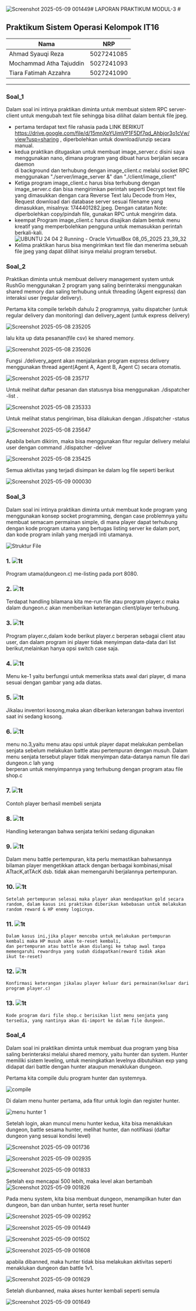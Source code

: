 ![Screenshot 2025-05-09 001449](https://github.com/user-attachments/assets/8c0d7b4c-92e2-4b47-afb1-4f39f2a192dc)# LAPORAN PRAKTIKUM MODUL-3 #
## Praktikum Sistem Operasi Kelompok IT16 ##

| Nama | NRP       |
|-------|-----------|
| Ahmad Syauqi Reza | 5027241085   |
| Mochammad Atha Tajuddin   | 5027241093  |
| Tiara Fatimah Azzahra   | 5027241090  |
---


### Soal_1 ### 
Dalam soal ini intinya praktikan diminta untuk membuat sistem RPC server-client untuk mengubah text file sehingga bisa dilihat dalam bentuk file jpeg. 
- pertama terdapat text file rahasia pada LINK BERIKUT https://drive.google.com/file/d/15mnXpYUimVP1F5Df7qd_Ahbjor3o1cVw/view?usp=sharing , diperbolehkan untuk download/unzip secara manual.
- kedua praktikan ditugaskan untuk membuat image_server.c disini saya menggunakan nano, dimana program yang dibuat harus berjalan secara daemon  
  di background dan terhubung dengan image_client.c melalui socket RPC menggunakan "./server/image_server &" dan "./client/image_client"
- Ketiga program image_client.c harus bisa terhubung dengan image_server.c dan bisa mengirimkan perintah seperti Decrypt text file yang dimasukkan dengan cara Reverse Text lalu Decode from Hex, Request download 
  dari database server sesuai filename yang dimasukkan, misalnya: 1744401282.jpeg. Dengan catatan Note: diperbolehkan copy/pindah file, gunakan RPC untuk mengirim data.
- keempat Program image_client.c harus disajikan dalam bentuk menu kreatif yang memperbolehkan pengguna untuk memasukkan perintah berkali-kali.
![UBUNTU 24 04 2  Running  - Oracle VirtualBox 08_05_2025 23_39_32](https://github.com/user-attachments/assets/d3b643f4-3adc-4eed-9045-de8fc2571290)
- Kelima praktikan harus bisa mengirimkan text file dan menerima sebuah file jpeg yang dapat dilihat isinya melalui program tersebut.

### Soal_2 ###
Praktikan diminta untuk membuat delivery management system untuk RushGo menggunakan 2 program yang saling berinteraksi menggunakan shared memory dan saling terhubung untuk threading (Agent express) dan interaksi user (regular delivery).

Pertama kita compile terlebih dahulu 2 programnya, yaitu dispatcher (untuk regular delivery dan monitoring) dan delivery_agent (untuk express delivery)

![Screenshot 2025-05-08 235205](https://github.com/user-attachments/assets/849eed6a-34ce-4f01-9a9e-fca030bb6a5a)

lalu kita up data pesanan(file csv) ke shared memory.

![Screenshot 2025-05-08 235026](https://github.com/user-attachments/assets/df4b93b6-b8ef-451d-aaf1-f03fe959ccb7)

Fungsi ./delivery_agent akan menjalankan program express delivery menggunakan thread agent(Agent A, Agent B, Agent C) secara otomatis.

![Screenshot 2025-05-08 235717](https://github.com/user-attachments/assets/d5f9f077-ed43-45fb-be80-98eee1e645b4)

Untuk melihat daftar pesanan dan statusnya bisa menggunakan ./dispatcher -list   .

![Screenshot 2025-05-08 235333](https://github.com/user-attachments/assets/c2a2c117-d586-4f55-b3cb-63e647ed4c8b)

Untuk melihat status pengiriman, bisa dilakukan dengan ./dispatcher -status <nama> 

![Screenshot 2025-05-08 235647](https://github.com/user-attachments/assets/9948d417-24d5-4c14-b2b5-e5cc3b3c6677)

Apabila belum dikirim, maka bisa menggunakan fitur regular delivery melalui user dengan command ./dispatcher -deliver <nama>

![Screenshot 2025-05-08 235425](https://github.com/user-attachments/assets/a2021da0-23e3-46b7-bf44-7867ccd70575)

Semua aktivitas yang terjadi disimpan ke dalam log file seperti berikut

![Screenshot 2025-05-09 000030](https://github.com/user-attachments/assets/f050c2bd-51f9-446c-ab1b-7de79b507df4)

### Soal_3 ###
Dalam soal ini intinya praktikan diminta untuk membuat kode program yang menggunakan konsep socket programming, dengan case problemnya yaitu membuat semacam permainan simple, di mana player dapat terhubung dengan kode program utama yang bertugas listing server ke dalam port, dan kode program inilah yang menjadi inti utamanya.

![Struktur File](https://github.com/rzkcp/Sisop-3-2025-IT16/blob/f2917028734616e78cb559908578e617d08f8169/assets/ss_1_3.png)

### 1. ![1t](https://github.com/rzkcp/Sisop-3-2025-IT16/blob/f2917028734616e78cb559908578e617d08f8169/assets/ss_2_3.png)
   Program utama(dungeon.c) me-listing pada port 8080.
### 2. ![1t](https://github.com/rzkcp/Sisop-3-2025-IT16/blob/f2917028734616e78cb559908578e617d08f8169/assets/ss_3_3.png)
   Terdapat handling bilamana kita me-run file atau program player.c maka dalam dungeon.c akan memberikan keterangan client/player terhubung.
### 3. ![1t](https://github.com/rzkcp/Sisop-3-2025-IT16/blob/f2917028734616e78cb559908578e617d08f8169/assets/ss_4_3.png)
  Program player.c,dalam kode berikut player.c berperan sebagai client atau user, dan dalam program ini
  player tidak menyimpan data-data dari list berikut,melainkan hanya opsi switch case saja.
### 4. ![1t](https://github.com/rzkcp/Sisop-3-2025-IT16/blob/f2917028734616e78cb559908578e617d08f8169/assets/ss_5_3.png)
  Menu ke-1 yaitu berfungsi untuk memeriksa stats awal dari player, di mana sesuai dengan gambar yang ada diatas.
### 5. ![1t](https://github.com/rzkcp/Sisop-3-2025-IT16/blob/f2917028734616e78cb559908578e617d08f8169/assets/ss_6_3.png)
   Jikalau inventori kosong,maka akan diberikan keterangan bahwa inventori saat ini sedang kosong.
### 6. ![1t](https://github.com/rzkcp/Sisop-3-2025-IT16/blob/f2917028734616e78cb559908578e617d08f8169/assets/ss_7_3.png)
   menu no.3,yaitu menu atau opsi untuk player dapat melakukan pembelian senjata sebelum melakukan battle atau pertempuran dengan musuh.
   Dalam menu senjata tersebut player tidak menyimpan data-datanya namun file dari dungeon.c lah yang   
   berperan untuk menyimpannya yang terhubung dengan program atau file shop.c
### 7. ![1t](https://github.com/rzkcp/Sisop-3-2025-IT16/blob/f2917028734616e78cb559908578e617d08f8169/assets/ss_8_3.png)
   Contoh player berhasil membeli senjata
### 8. ![1t](https://github.com/rzkcp/Sisop-3-2025-IT16/blob/f2917028734616e78cb559908578e617d08f8169/assets/ss_9_3.png)
   Handling keterangan bahwa senjata terkini sedang digunakan
### 9. ![1t](https://github.com/rzkcp/Sisop-3-2025-IT16/blob/f2917028734616e78cb559908578e617d08f8169/assets/ss_10_3.png)
   Dalam menu battle pertempuran, kita perlu memastikan bahwsannya bilaman player mengetikkan attack dengan berbagai kombinasi,misal ATtacK,atTAcK dsb.
   tidak akan memengaruhi berjalannya pertempuran.
### 10. ![1t](https://github.com/rzkcp/Sisop-3-2025-IT16/blob/f2917028734616e78cb559908578e617d08f8169/assets/ss_11_3.png)
    Setelah pertempuran selesai maka player akan mendapatkan gold secara random, dalam kasus ini praktikan diberikan kebebasan untuk melakukan random reward & HP enemy logicnya.
### 11. ![1t](https://github.com/rzkcp/Sisop-3-2025-IT16/blob/f2917028734616e78cb559908578e617d08f8169/assets/ss_12_3.png)
    Dalam kasus ini,jika player mencoba untuk melakukan pertempuran kembali maka HP musuh akan te-reset kembali,
    dan pertempuran atau battle akan diulangi ke tahap awal tanpa memengaruhi rewardnya yang sudah didapatkan(reward tidak akan 
    ikut te-reset)
### 12. ![1t](https://github.com/rzkcp/Sisop-3-2025-IT16/blob/f2917028734616e78cb559908578e617d08f8169/assets/ss_13_3.png)
    Konfirmasi keterangan jikalau player keluar dari permainan(keluar dari program player.c)
### 13. ![1t](https://github.com/rzkcp/Sisop-3-2025-IT16/blob/f2917028734616e78cb559908578e617d08f8169/assets/ss_14_3.png)
    Kode program dari file shop.c berisikan list menu senjata yang tersedia, yang nantinya akan di-import ke dalam file dungeon.


### Soal_4 ###

Dalam soal ini praktikan diminta untuk membuat dua program yang bisa saling berinteraksi melalui shared memory, yaitu hunter dan system. Hunter memiliki sistem leveling, untuk meningkatkan levelnya dibutuhkan exp yang didapat dari battle dengan hunter ataupun menaklukan dungeon.


Pertama kita compile dulu program hunter dan systemnya.

![compile](https://github.com/user-attachments/assets/f42e6c93-96e3-4c6f-a50e-d32bd365295e)

Di dalam menu hunter pertama, ada fitur untuk login dan register hunter.

![menu hunter 1](https://github.com/user-attachments/assets/90e30e56-d980-4a08-949d-081ee5f58230)

Setelah login, akan muncul menu hunter kedua, kita bisa menaklukan dungeon, battle sesama hunter, melihat hunter, dan notifikasi (daftar dungeon yang sesuai kondisi level)

![Screenshot 2025-05-09 001736](https://github.com/user-attachments/assets/9b1d9533-51bf-446b-9b41-250e8d962bb6)

![Screenshot 2025-05-09 002935](https://github.com/user-attachments/assets/aa57744c-5fa8-4069-9eb3-d1dbc9e9af8f)

![Screenshot 2025-05-09 001833](https://github.com/user-attachments/assets/e4d25b26-8a9d-4e4b-b920-87912faa746d)

Setelah exp mencapai 500 lebih, maka level akan bertambah
![Screenshot 2025-05-09 001826](https://github.com/user-attachments/assets/9864dc9e-f19b-47b6-bb3a-4a123e7170c9)

Pada menu system, kita bisa membuat dungeon, menampilkan huter dan dungeon, ban dan unban hunter, serta reset hunter

![Screenshot 2025-05-09 002952](https://github.com/user-attachments/assets/c62b2dd0-8d74-4f24-8160-d305a40e7dd0)

![Screenshot 2025-05-09 001449](https://github.com/user-attachments/assets/24035498-b39d-4d3b-a61c-6013f1386b52)

![Screenshot 2025-05-09 001502](https://github.com/user-attachments/assets/87b39b94-5cf8-4ba7-9d52-33ce276b8e61)

![Screenshot 2025-05-09 001608](https://github.com/user-attachments/assets/047e7236-5d5c-4e0d-b06c-769e31870ef8)

apabila dibanned, maka hunter tidak bisa melakukan aktivitas seperti menaklukan dungeon dan battle 1v1.

![Screenshot 2025-05-09 001629](https://github.com/user-attachments/assets/a784115a-83b4-4c14-af70-f539eb47bf13)

Setelah diunbanned, maka akses hunter kembali seperti semula

![Screenshot 2025-05-09 001649](https://github.com/user-attachments/assets/796efc54-b4da-4162-a29f-5c30325d72dc)






